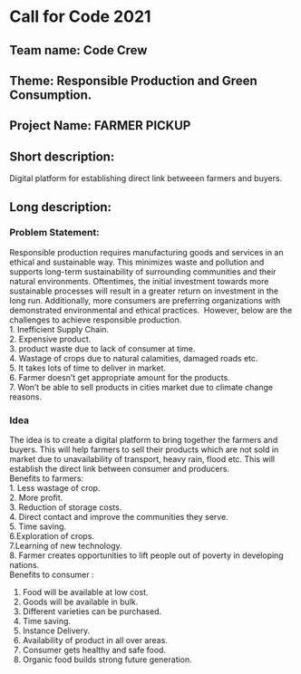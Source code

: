 
<h1> Call for Code 2021 </h1> 
<h2> Team name: Code Crew </h2>
<h2>Theme: Responsible Production and Green Consumption. </h2>
<h2> Project Name: FARMER PICKUP </h2>

<h2> Short description: </h2>
Digital platform for establishing direct link betweeen farmers and buyers.
<h2> Long description: </h2> 

<h3> Problem Statement: </h3> 
Responsible production requires manufacturing goods and services in an ethical and sustainable way. This minimizes waste and pollution and supports long-term sustainability of surrounding communities and their natural environments. Oftentimes, the initial investment towards more sustainable processes will result in a greater return on investment in
the long run. Additionally, more consumers are preferring organizations with demonstrated environmental and ethical practices. 
However, below are the challenges to achieve responsible production.<BR>
1. Inefficient Supply Chain.<BR>
2. Expensive product.<BR>
3. product waste due to lack of consumer at time.<BR>
4. Wastage of crops due to natural calamities, damaged roads etc.<BR>
5. It takes lots of time to deliver in market.<BR>
6. Farmer doesn’t get appropriate amount for the products.<BR>
7. Won’t be able to sell products in cities market due to climate change reasons.<BR>
<h3> Idea </h3> 
The idea is to create a digital platform to bring together the farmers and buyers. This will help farmers to sell their products which are not sold in market due to unavailability of transport,  heavy rain, flood etc. This will establish the direct link between consumer and producers.
<BR>
Benefits to farmers: <BR>
1. Less wastage of crop. <BR>
2. More profit.<BR>
3. Reduction of storage costs.<BR>
4. Direct contact and improve the communities they serve.<BR>
5. Time saving.<BR>
6.Exploration of crops.<BR>
7.Learning of new technology.<BR>
8. Farmer creates opportunities to lift people out of poverty in developing nations.<BR>
Benefits to consumer : 

1. Food will be available at low cost.
2. Goods will be available in bulk.
3. Different varieties can be purchased.
4. Time saving.
5. Instance Delivery.
6. Availability of product in all over areas.
7. Consumer gets healthy and safe food.
8. Organic food builds strong future generation.
 


